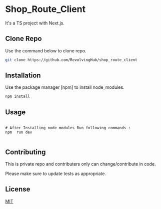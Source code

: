 # Shop_Route_Client

It's a TS project with Next.js.


## Clone Repo

Use the command below to clone repo.
```bash
git clone https://github.com/RevolvingHub/shop_route_client
```

## Installation

Use the package manager [npm] to install node_modules.

```bash
npm install 
```

## Usage

```TS

# After Installing node modules Run following commands :
npm  run dev


```

## Contributing

This is private repo and contributers only can change/contribute in code.

Please make sure to update tests as appropriate.

## License

[MIT](https://choosealicense.com/licenses/mit/)
